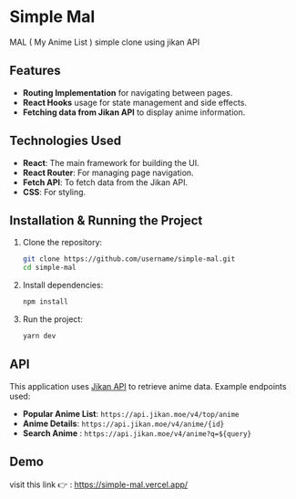 # Simple Mal

MAL ( My Anime List ) simple clone using jikan API

## Features
- **Routing Implementation** for navigating between pages.
- **React Hooks** usage for state management and side effects.
- **Fetching data from Jikan API** to display anime information.

## Technologies Used
- **React**: The main framework for building the UI.
- **React Router**: For managing page navigation.
- **Fetch API**: To fetch data from the Jikan API.
- **CSS**: For styling.

## Installation & Running the Project
1. Clone the repository:
   ```sh
   git clone https://github.com/username/simple-mal.git
   cd simple-mal
   ```
2. Install dependencies:
   ```sh
   npm install
   ```
3. Run the project:
   ```sh
   yarn dev
   ```

## API
This application uses [Jikan API](https://jikan.moe/) to retrieve anime data. Example endpoints used:
- **Popular Anime List**: `https://api.jikan.moe/v4/top/anime`
- **Anime Details**: `https://api.jikan.moe/v4/anime/{id}`
- **Search Anime** : `https://api.jikan.moe/v4/anime?q=${query}`

## Demo
visit this link 👉 : https://simple-mal.vercel.app/


